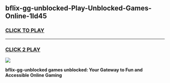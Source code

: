 
## bflix-gg-unblocked-Play-Unblocked-Games-Online-1ld45
<h3>
<a href="https://premium76.site?title=bflix-gg-unblocked&ref=25A">CLICK TO PLAY</a></h3>
<hr>

<h3>
<a href="https://premium76.site?title=bflix-gg-unblocked&ref=25A">CLICK 2 PLAY</a>
  
</h3>

<a href="https://premium76.site?title=bflix-gg-unblocked&ref=25A"><img src="https://clearcache.store/games.png"></a>


**bflix-gg-unblocked games unblocked: Your Gateway to Fun and Accessible Online Gaming**
